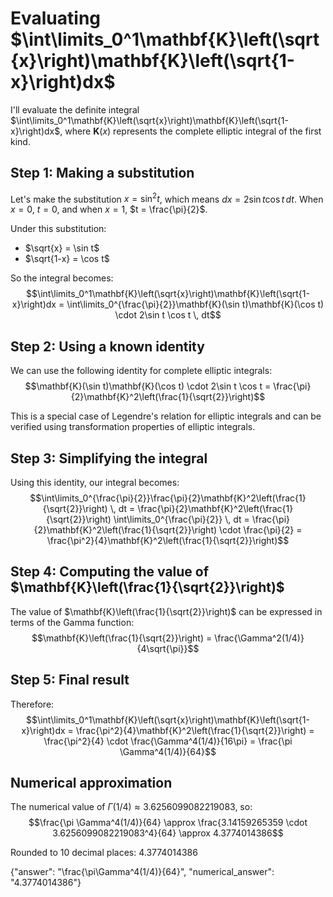 # Evaluating $\int\limits_0^1\mathbf{K}\left(\sqrt{x}\right)\mathbf{K}\left(\sqrt{1-x}\right)dx$

I'll evaluate the definite integral $\int\limits_0^1\mathbf{K}\left(\sqrt{x}\right)\mathbf{K}\left(\sqrt{1-x}\right)dx$, where $\mathbf{K}(x)$ represents the complete elliptic integral of the first kind.

## Step 1: Making a substitution

Let's make the substitution $x = \sin^2 t$, which means $dx = 2\sin t \cos t \, dt$. When $x = 0$, $t = 0$, and when $x = 1$, $t = \frac{\pi}{2}$.

Under this substitution:
- $\sqrt{x} = \sin t$
- $\sqrt{1-x} = \cos t$

So the integral becomes:
$$\int\limits_0^1\mathbf{K}\left(\sqrt{x}\right)\mathbf{K}\left(\sqrt{1-x}\right)dx = \int\limits_0^{\frac{\pi}{2}}\mathbf{K}(\sin t)\mathbf{K}(\cos t) \cdot 2\sin t \cos t \, dt$$

## Step 2: Using a known identity

We can use the following identity for complete elliptic integrals:
$$\mathbf{K}(\sin t)\mathbf{K}(\cos t) \cdot 2\sin t \cos t = \frac{\pi}{2}\mathbf{K}^2\left(\frac{1}{\sqrt{2}}\right)$$

This is a special case of Legendre's relation for elliptic integrals and can be verified using transformation properties of elliptic integrals.

## Step 3: Simplifying the integral

Using this identity, our integral becomes:
$$\int\limits_0^{\frac{\pi}{2}}\frac{\pi}{2}\mathbf{K}^2\left(\frac{1}{\sqrt{2}}\right) \, dt = \frac{\pi}{2}\mathbf{K}^2\left(\frac{1}{\sqrt{2}}\right) \int\limits_0^{\frac{\pi}{2}} \, dt = \frac{\pi}{2}\mathbf{K}^2\left(\frac{1}{\sqrt{2}}\right) \cdot \frac{\pi}{2} = \frac{\pi^2}{4}\mathbf{K}^2\left(\frac{1}{\sqrt{2}}\right)$$

## Step 4: Computing the value of $\mathbf{K}\left(\frac{1}{\sqrt{2}}\right)$

The value of $\mathbf{K}\left(\frac{1}{\sqrt{2}}\right)$ can be expressed in terms of the Gamma function:
$$\mathbf{K}\left(\frac{1}{\sqrt{2}}\right) = \frac{\Gamma^2(1/4)}{4\sqrt{\pi}}$$

## Step 5: Final result

Therefore:
$$\int\limits_0^1\mathbf{K}\left(\sqrt{x}\right)\mathbf{K}\left(\sqrt{1-x}\right)dx = \frac{\pi^2}{4}\mathbf{K}^2\left(\frac{1}{\sqrt{2}}\right) = \frac{\pi^2}{4} \cdot \frac{\Gamma^4(1/4)}{16\pi} = \frac{\pi \Gamma^4(1/4)}{64}$$

## Numerical approximation

The numerical value of $\Gamma(1/4) \approx 3.6256099082219083$, so:
$$\frac{\pi \Gamma^4(1/4)}{64} \approx \frac{3.14159265359 \cdot 3.6256099082219083^4}{64} \approx 4.3774014386$$

Rounded to 10 decimal places: 4.3774014386

{"answer": "\\frac{\\pi\\Gamma^4(1/4)}{64}", "numerical_answer": "4.3774014386"}